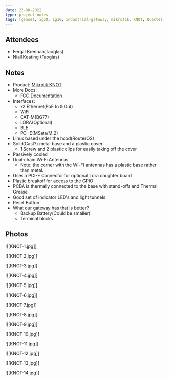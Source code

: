 ```yaml
---
date: 23-08-2022
type: project notes
tags: [genset, ig20, ig10, industrial-gateway, mikrotik, KNOT, Quectel, CAT-M, RoterOS, PCI-E]
---
```


## Attendees
- Fergal Brennan(Taoglas)
- Niall Keating (Taoglas)

## Notes
- Product: [Mikrotik KNOT](https://mikrotik.com/product/knot)
- More Docs:
	- [FCC Documentation](https://fccid.io/TV7924BT5LR9)
- Interfaces:
	- x2 Ethernet(PoE In & Out)
	- WiFi
	- CAT-M(BG77)
	- LORA(Optional)
	- BLE
	- PCI-E(MSata/M.2)
- Linux based under the hood(RouterOS)
- Solid(Cast?) metal base and a plastic cover
	- 1 Screw and 2 plastic clips for easily taking off the cover
- Passively cooled
- Dual-chain Wi-Fi Antennas 
	- Note: the corner with the Wi-Fi antennas has a plastic base rather than metal.
- Uses a PCI-E Connector for optional Lora daughter board
- Plastic breakoff for access to the GPIO
- PCBA is thermally connected to the base with stand-offs and Thermal Grease 
- Good set of indicator LED's and light tunnels 
- Reset Button
- What our gateway has that is better?
	- Backup Battery(Could be smaller)
	- Terminal blocks

## Photos
![[KNOT-1.jpg]]

![[KNOT-2.jpg]]

![[KNOT-3.jpg]]

![[KNOT-4.jpg]]

![[KNOT-5.jpg]]

![[KNOT-6.jpg]]

![[KNOT-7.jpg]]

![[KNOT-8.jpg]]

![[KNOT-9.jpg]]

![[KNOT-10.jpg]]

![[KNOT-11.jpg]]

![[KNOT-12.jpg]]

![[KNOT-13.jpg]]

![[KNOT-14.jpg]]
